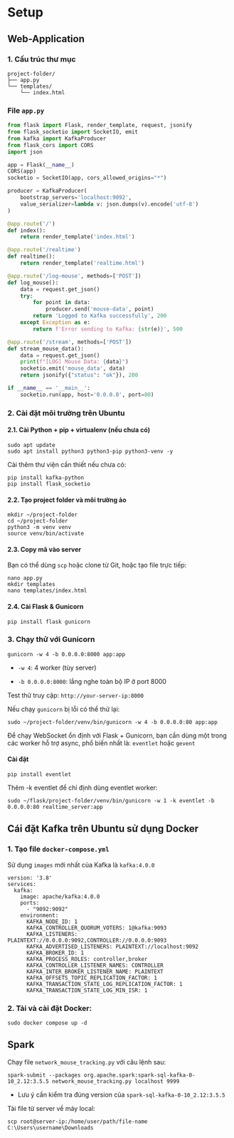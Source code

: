 # Setup

## Web-Application

### 1. Cấu trúc thư mục

```
project-folder/
├── app.py
└── templates/
    └── index.html
```

### File `app.py`

```python
from flask import Flask, render_template, request, jsonify
from flask_socketio import SocketIO, emit
from kafka import KafkaProducer
from flask_cors import CORS
import json

app = Flask(__name__)
CORS(app)
socketio = SocketIO(app, cors_allowed_origins="*")

producer = KafkaProducer(
    bootstrap_servers='localhost:9092',
    value_serializer=lambda v: json.dumps(v).encode('utf-8')
)

@app.route('/')
def index():
    return render_template('index.html')

@app.route('/realtime')
def realtime():
    return render_template('realtime.html')

@app.route('/log-mouse', methods=['POST'])
def log_mouse():
    data = request.get_json()
    try:
        for point in data:
            producer.send('mouse-data', point)
        return 'Logged to Kafka successfully', 200
    except Exception as e:
        return f'Error sending to Kafka: {str(e)}', 500

@app.route('/stream', methods=['POST'])
def stream_mouse_data():
    data = request.get_json()
    print(f"[LOG] Mouse Data: {data}")
    socketio.emit('mouse_data', data)
    return jsonify({"status": "ok"}), 200

if __name__ == '__main__':
    socketio.run(app, host='0.0.0.0', port=80)
```

### 2. Cài đặt môi trường trên Ubuntu

#### 2.1. Cài Python + pip + virtualenv (nếu chưa có)

```
sudo apt update
sudo apt install python3 python3-pip python3-venv -y
```

Cài thêm thư viện cần thiết nếu chưa có:

```
pip install kafka-python
pip install flask_socketio
```

#### 2.2. Tạo project folder và môi trường ảo

```
mkdir ~/project-folder
cd ~/project-folder
python3 -m venv venv
source venv/bin/activate
```

#### 2.3. Copy mã vào server

Bạn có thể dùng `scp` hoặc clone từ Git, hoặc tạo file trực tiếp:

```
nano app.py
mkdir templates
nano templates/index.html
```

#### 2.4. Cài Flask & Gunicorn

```
pip install flask gunicorn
```

### 3. Chạy thử với Gunicorn

```
gunicorn -w 4 -b 0.0.0.0:8000 app:app
```
- `-w 4`: 4 worker (tùy server)

- `-b 0.0.0.0:8000`: lắng nghe toàn bộ IP ở port 8000

Test thử truy cập: `http://your-server-ip:8000`

Nếu chạy `gunicorn` bị lỗi có thể thử lại:

```
sudo ~/project-folder/venv/bin/gunicorn -w 4 -b 0.0.0.0:80 app:app
```

Để chạy WebSocket ổn định với Flask + Gunicorn, bạn cần dùng một trong các worker hỗ trợ async, phổ biến nhất là: `eventlet` hoặc `gevent`

#### Cài đặt

```
pip install eventlet
```

Thêm -k eventlet để chỉ định dùng eventlet worker:

```
sudo ~/flask/project-folder/venv/bin/gunicorn -w 1 -k eventlet -b 0.0.0.0:80 realtime_server:app
```

## Cái đặt Kafka trên Ubuntu sử dụng Docker

### 1. Tạo file `docker-compose.yml`

Sử dụng `images` mới nhất của Kafka là `kafka:4.0.0`

```
version: '3.8'
services:
  kafka:
    image: apache/kafka:4.0.0
    ports:
      - "9092:9092"
    environment:
      KAFKA_NODE_ID: 1
      KAFKA_CONTROLLER_QUORUM_VOTERS: 1@kafka:9093
      KAFKA_LISTENERS: PLAINTEXT://0.0.0.0:9092,CONTROLLER://0.0.0.0:9093
      KAFKA_ADVERTISED_LISTENERS: PLAINTEXT://localhost:9092
      KAFKA_BROKER_ID: 1
      KAFKA_PROCESS_ROLES: controller,broker
      KAFKA_CONTROLLER_LISTENER_NAMES: CONTROLLER
      KAFKA_INTER_BROKER_LISTENER_NAME: PLAINTEXT
      KAFKA_OFFSETS_TOPIC_REPLICATION_FACTOR: 1
      KAFKA_TRANSACTION_STATE_LOG_REPLICATION_FACTOR: 1
      KAFKA_TRANSACTION_STATE_LOG_MIN_ISR: 1
```

### 2. Tải và cài đặt Docker:

```
sudo docker compose up -d
```

## Spark

Chạy file `network_mouse_tracking.py` với câu lệnh sau:

```
spark-submit --packages org.apache.spark:spark-sql-kafka-0-10_2.12:3.5.5 network_mouse_tracking.py localhost 9999
```

- Lưu ý cần kiểm tra đúng version của `spark-sql-kafka-0-10_2.12:3.5.5`


Tài file từ server về máy local:

```
scp root@server-ip:/home/user/path/file-name C:\Users\username\Downloads
```
